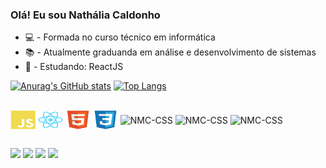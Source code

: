 ### Olá! Eu sou Nathália Caldonho

- 💻 - Formada no curso técnico em informática
- 📚 - Atualmente graduanda em análise e desenvolvimento de sistemas
- 👾 - Estudando: ReactJS

[![Anurag's GitHub stats](https://github-readme-stats.vercel.app/api?username=NathyM011&show_icons=true&theme=merko)](https://github.com/NathyM011/github-readme-stats)
[![Top Langs](https://github-readme-stats.vercel.app/api/top-langs/?username=NathyM011&layout=compact)](https://github.com/NathyM011/github-readme-stats)

<div style="display: inline_block"><br>
  <img align="center" alt="NMC-JS" height="30" width="40" src="https://raw.githubusercontent.com/devicons/devicon/master/icons/javascript/javascript-plain.svg"/>
  <img align="center" alt="NMC-REATC" height="30" width="40" src="https://raw.githubusercontent.com/devicons/devicon/master/icons/react/react-original.svg"/>
  <img align="center" alt="NMC-HTML" height="30" width="40" src="https://raw.githubusercontent.com/devicons/devicon/master/icons/html5/html5-original.svg"/>
  <img align="center" alt="NMC-CSS" height="30" width="40" src="https://raw.githubusercontent.com/devicons/devicon/master/icons/css3/css3-original.svg"/>
  <img align="center" alt="NMC-CSS" height="30" width="40" src="https://cdn.jsdelivr.net/gh/devicons/devicon/icons/bootstrap/bootstrap-original.svg"/>
  <img align="center" alt="NMC-CSS" height="30" width="40" src="https://cdn.jsdelivr.net/gh/devicons/devicon/icons/php/php-original.svg"/>
  <img align="center" alt="NMC-CSS" height="30" width="40" src="https://cdn.jsdelivr.net/gh/devicons/devicon/icons/wordpress/wordpress-plain.svg"/>
  <link rel="stylesheet" href="https://cdn.jsdelivr.net/gh/devicons/devicon@v2.15.1/devicon.min.css">
  

##

  <div> 
  <a href="https://www.instagram.com/iluminnathi/" target="_blank"><img src="https://img.shields.io/badge/-Instagram-%23E4405F?style=for-the-badge&logo=instagram&logoColor=white" target="_blank"></a>
  <a href = "mailto:contato.nathaliacaldonho@gmail.com"><img src="https://img.shields.io/badge/-Gmail-%23333?style=for-the-badge&logo=gmail&logoColor=white" target="_blank"></a>
  <a href="https://www.linkedin.com/in/nathalia-caldonho/" target="_blank"><img src="https://img.shields.io/badge/-LinkedIn-%230077B5?style=for-the-badge&logo=linkedin&logoColor=white" target="_blank"></a>
  <a href="https://wa.me/5528999055764" target="_blank"><img src="https://img.shields.io/badge/WhatsApp-25D366?style=for-the-badge&logo=whatsapp&logoColor=white" target="_blank"></a>
  
</div>

</div>
